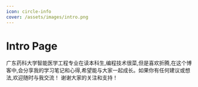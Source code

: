 ```yaml
---
icon: circle-info
cover: /assets/images/intro.png
---
```


# Intro Page

广东药科大学智能医学工程专业在读本科生,编程技术很菜,但是喜欢折腾,在这个博客中,会分享我的学习笔记和心得,希望能与大家一起成长。如果你有任何建议或想法,欢迎随时与我交流！
谢谢大家的关注和支持！
